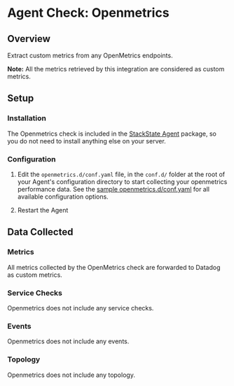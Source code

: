 # Agent Check: Openmetrics

## Overview

Extract custom metrics from any OpenMetrics endpoints.

**Note:** All the metrics retrieved by this integration are considered as custom metrics.

## Setup

### Installation

The Openmetrics check is included in the [StackState Agent][2] package, so you do not
need to install anything else on your server.

### Configuration

1. Edit the `openmetrics.d/conf.yaml` file, in the `conf.d/` folder at the root of your
   Agent's configuration directory to start collecting your openmetrics performance data.
   See the [sample openmetrics.d/conf.yaml][2] for all available configuration options.

2. Restart the Agent

## Data Collected

### Metrics

All metrics collected by the OpenMetrics check are forwarded to Datadog as custom metrics.

### Service Checks

Openmetrics does not include any service checks.

### Events

Openmetrics does not include any events.

### Topology

Openmetrics does not include any topology.

[1]: **LINK_TO_INTEGERATION_SITE**
[2]: https://github.com/StackVista/stackstate-agent-integrations/blob/master/openmetrics/stackstate_checks/openmetrics/data/conf.yaml.example
